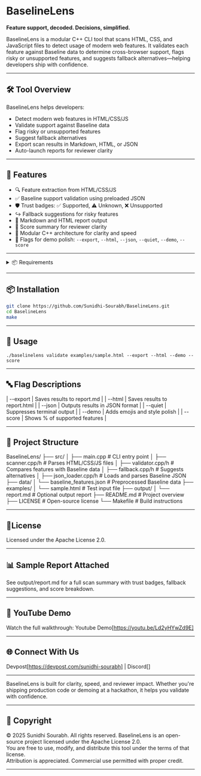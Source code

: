 # BaselineLens  
**Feature support, decoded. Decisions, simplified.**

BaselineLens is a modular C++ CLI tool that scans HTML, CSS, and JavaScript files to detect usage of modern web features. It validates each feature against Baseline data to determine cross-browser support, flags risky or unsupported features, and suggests fallback alternatives—helping developers ship with confidence.

---

## 🛠️ Tool Overview

BaselineLens helps developers:
- Detect modern web features in HTML/CSS/JS
- Validate support against Baseline data
- Flag risky or unsupported features
- Suggest fallback alternatives
- Export scan results in Markdown, HTML, or JSON
- Auto-launch reports for reviewer clarity

---

## 🔧 Features

- 🔍 Feature extraction from HTML/CSS/JS
- ✅ Baseline support validation using preloaded JSON
- 🛡️ Trust badges: ✅ Supported, ⚠️ Unknown, ❌ Unsupported
- ↪ Fallback suggestions for risky features
- 📄 Markdown and HTML report output
- 🧠 Score summary for reviewer clarity
- 🧩 Modular C++ architecture for clarity and speed
- 🎯 Flags for demo polish: `--export`, `--html`, `--json`, `--quiet`, `--demo`, `--score`

---
<details>
<summary> 📦 Requirements </summary>

- C++17 or higher  
- nlohmann/json (included as single-header)  
- MSYS2 or Linux-compatible build environment  
- Make (for compilation)

</details>

---

## 📦 Installation

```bash
git clone https://github.com/Sunidhi-Sourabh/BaselineLens.git
cd BaselineLens
make
```

---
## 🚀 Usage
```
./baselinelens validate examples/sample.html --export --html --demo --score
```
---

## 🔤 Flag Descriptions
| --export | Saves results to report.md     | 
| --html   | Saves results to report.html   | 
| --json   | Outputs results in JSON format | 
| --quiet  | Suppresses terminal output     | 
| --demo   | Adds emojis and style polish   | 
| --score  | Shows % of supported features  | 

---

## 📁 Project Structure 
BaselineLens/
├── src/
│   ├── main.cpp              # CLI entry point
│   ├── scanner.cpp/h         # Parses HTML/CSS/JS files
│   ├── validator.cpp/h       # Compares features with Baseline data
│   ├── fallback.cpp/h        # Suggests alternatives
│   ├── json_loader.cpp/h     # Loads and parses Baseline JSON
├── data/
│   └── baseline_features.json # Preprocessed Baseline data
├── examples/
│   └── sample.html           # Test input file
├── output/
│   └── report.md             # Optional output report
├── README.md                 # Project overview
├── LICENSE                   # Open-source license
└── Makefile                  # Build instructions

---

## 📄License
Licensed under the Apache License 2.0.

---

## 📊 Sample Report Attached
See output/report.md for a full scan summary with trust badges, fallback suggestions, and score breakdown.

---

## 🎥 YouTube Demo
Watch the full walkthrough: Youtube Demo[https://youtu.be/Ld2yHYwZd9E]

---

## 🌐 Connect With Us
Devpost[https://devpost.com/sunidhi-sourabh] | Discord[]

---

BaselineLens is built for clarity, speed, and reviewer impact. Whether you're shipping production code or demoing at a hackathon, it helps you validate with confidence.

---

## 📜 Copyright
© 2025 Sunidhi Sourabh. All rights reserved.
BaselineLens is an open-source project licensed under the Apache License 2.0.  
You are free to use, modify, and distribute this tool under the terms of that license.  
Attribution is appreciated. Commercial use permitted with proper credit.

---
